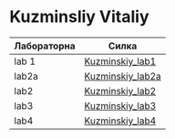 # Kuzminsliy Vitaliy

Лабораторна | Силка
------------|-------------------------------------------------------------------
lab 1    | [Kuzminskiy_lab1](https://github.com/VitaliyKuz/vitaliy_kuz_ik_31_bygil)
lab2a    | [Kuzminskiy_lab2a](https://github.com/VitaliyKuz/vitaliy_kuz_ik_31_bygil/tree/main/lab2a)
lab2     | [Kuzminskiy_lab2](https://github.com/VitaliyKuz/vitaliy_kuz_ik_31_bygil/tree/main/lab2)
lab3     | [Kuzminskiy_lab3](https://github.com/VitaliyKuz/vitaliy_kuz_ik_31_bygil/tree/main/lab3)
lab4     | [Kuzminskiy_lab4](https://github.com/VitaliyKuz/vitaliy_kuz_ik_31_bygil/tree/main/lab4 )